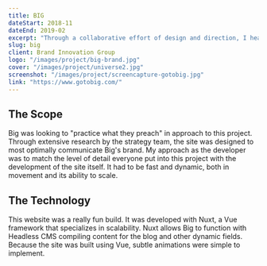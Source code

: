 ```yaml
---
title: BIG
dateStart: 2018-11
dateEnd: 2019-02
excerpt: "Through a collaborative effort of design and direction, I headed up the development of BIG's primary website. The project took full advantage of current web development technology, utilizing Vue for full PWA capabilities."
slug: big
client: Brand Innovation Group
logo: "/images/project/big-brand.jpg"
cover: "/images/project/universe2.jpg"
screenshot: "/images/project/screencapture-gotobig.jpg"
link: "https://www.gotobig.com/"
---
```


## The Scope

Big was looking to "practice what they preach" in approach to this project. Through extensive research by the strategy team, the site was designed to most optimally communicate Big's brand. My approach as the developer was to match the level of detail everyone put into this project with the development of the site itself. It had to be fast and dynamic, both in movement and its ability to scale.

## The Technology

This website was a really fun build. It was developed with Nuxt, a Vue framework that specializes in scalability. Nuxt allows Big to function with Headless CMS compiling content for the blog and other dynamic fields. Because the site was built using Vue, subtle animations were simple to implement.
